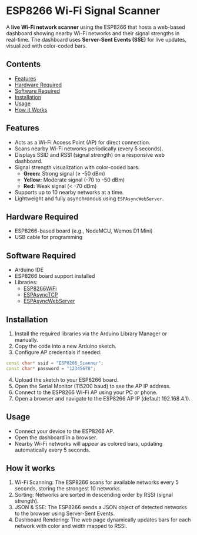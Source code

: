 # ESP8266 Wi-Fi Signal Scanner

A **live Wi-Fi network scanner** using the ESP8266 that hosts a web-based dashboard showing nearby Wi-Fi networks and their signal strengths in real-time. The dashboard uses **Server-Sent Events (SSE)** for live updates, visualized with color-coded bars.

## Contents
- [Features](#features)
- [Hardware Required](#hardware-required)
- [Software Required](#software-required)
- [Installation](#installation)
- [Usage](#usage)
- [How it Works](#how-it-works)

## Features

- Acts as a Wi-Fi Access Point (AP) for direct connection.
- Scans nearby Wi-Fi networks periodically (every 5 seconds).
- Displays SSID and RSSI (signal strength) on a responsive web dashboard.
- Signal strength visualization with color-coded bars:
  - **Green:** Strong signal (≥ -50 dBm)  
  - **Yellow:** Moderate signal (-70 to -50 dBm)  
  - **Red:** Weak signal (< -70 dBm)
- Supports up to 10 nearby networks at a time.
- Lightweight and fully asynchronous using `ESPAsyncWebServer`.

## Hardware Required

- ESP8266-based board (e.g., NodeMCU, Wemos D1 Mini)
- USB cable for programming

## Software Required

- Arduino IDE
- ESP8266 board support installed
- Libraries:
  - [ESP8266WiFi](https://github.com/esp8266/Arduino)
  - [ESPAsyncTCP](https://github.com/me-no-dev/ESPAsyncTCP)
  - [ESPAsyncWebServer](https://github.com/me-no-dev/ESPAsyncWebServer)

## Installation

1. Install the required libraries via the Arduino Library Manager or manually.
2. Copy the code into a new Arduino sketch.
3. Configure AP credentials if needed:

```cpp
const char* ssid = "ESP8266_Scanner";
const char* password = "12345678";
```

4.	Upload the sketch to your ESP8266 board.
5.	Open the Serial Monitor (115200 baud) to see the AP IP address.
6.	Connect to the ESP8266 Wi-Fi AP using your PC or phone.
7.	Open a browser and navigate to the ESP8266 AP IP (default 192.168.4.1).

## Usage
- Connect your device to the ESP8266 AP.
- Open the dashboard in a browser.
- Nearby Wi-Fi networks will appear as colored bars, updating automatically every 5 seconds.

## How it works
1.	Wi-Fi Scanning:
The ESP8266 scans for available networks every 5 seconds, storing the strongest 10 networks.
2.	Sorting:
Networks are sorted in descending order by RSSI (signal strength).
3.	JSON & SSE:
The ESP8266 sends a JSON object of detected networks to the browser using Server-Sent Events.
4.	Dashboard Rendering:
The web page dynamically updates bars for each network with color and width mapped to RSSI.

